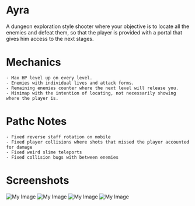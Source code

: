 # Ayra

A dungeon exploration style shooter where your objective is to locate all the enemies and defeat them, so that the player is provided with a portal that gives him access to the next stages.

# Mechanics

    - Max HP level up on every level.
    - Enemies with individual lives and attack forms.
    - Remaining enemies counter where the next level will release you.
    - Minimap with the intention of locating, not necessarily showing where the player is.

# Pathc Notes

    - Fixed reverse staff rotation on mobile
    - Fixed player collisions where shots that missed the player accounted for damage
    - Fixed weird slime teleports
    - Fixed collision bugs with between enemies

# Screenshots

![My Image](C:\Users\mathe\Documents\Ayra\Screenshots\Ayra.png)
![My Image](C:\Users\mathe\Documents\Ayra\Screenshots\Ayra1.png)
![My Image](C:\Users\mathe\Documents\Ayra\Screenshots\Ayra2.png)
![My Image](C:\Users\mathe\Documents\Ayra\Screenshots\Ayra4.png)
